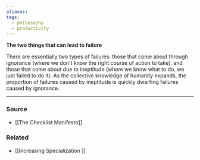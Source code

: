 ```yaml
---
aliases: 
tags:
  - philosophy
  - productivity
---
```

**The two things that can lead to failure**

There are essentially two types of failures: those that come about through ignorance (where we don't know the right course of action to take), and those that come about due to ineptitude (where we know what to do, we just failed to do it). As the collective knowledge of humanity expands, the proportion of failures caused by ineptitude is quickly dwarfing failures caused by ignorance. 

---

### Source
- [[The Checklist Manifesto]]

### Related
- [[Increasing Specialization ]]